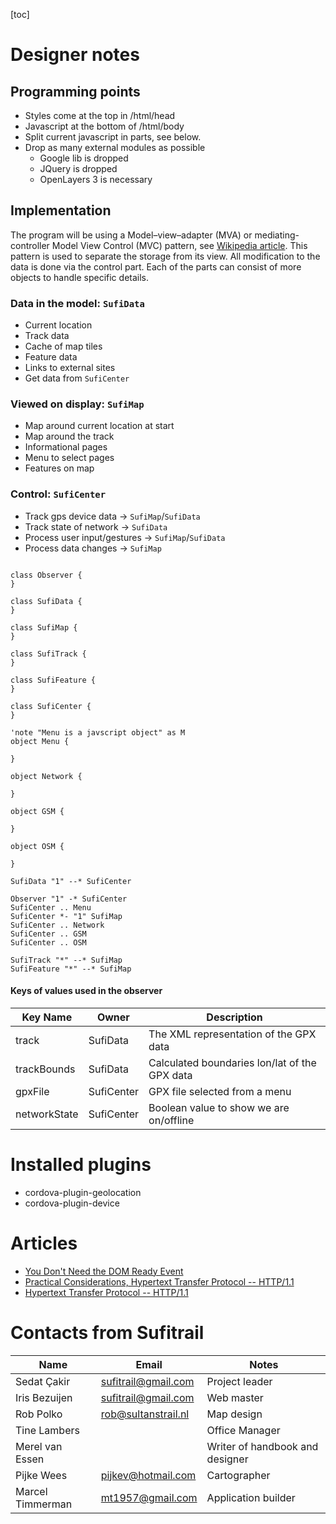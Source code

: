 [toc]

# Designer notes

## Programming points
* Styles come at the top in /html/head
* Javascript at the bottom of /html/body
* Split current javascript in parts, see below.
* Drop as many external modules as possible
  * Google lib is dropped
  * JQuery is dropped
  * OpenLayers 3 is necessary


## Implementation
The program will be using a Model–view–adapter (MVA) or mediating-controller Model View Control (MVC) pattern, see [Wikipedia article][MVA].
This pattern is used to separate the storage from its view. All modification to the data is done via the control part. Each of the parts can consist of more objects to handle specific details.

### Data in the model: `SufiData`
* Current location
* Track data
* Cache of map tiles
* Feature data
* Links to external sites
* Get data from `SufiCenter`

### Viewed on display: `SufiMap`
* Map around current location at start
* Map around the track
* Informational pages
* Menu to select pages
* Features on map

### Control: `SufiCenter`
* Track gps device data -> `SufiMap`/`SufiData`
* Track state of network -> `SufiData`
* Process user input/gestures -> `SufiMap`/`SufiData`
* Process data changes -> `SufiMap`


``` plantuml

class Observer {
}

class SufiData {
}

class SufiMap {
}

class SufiTrack {
}

class SufiFeature {
}

class SufiCenter {
}

'note "Menu is a javscript object" as M
object Menu {

}

object Network {

}

object GSM {

}

object OSM {

}

SufiData "1" --* SufiCenter

Observer "1" -* SufiCenter
SufiCenter .. Menu
SufiCenter *- "1" SufiMap
SufiCenter .. Network
SufiCenter .. GSM
SufiCenter .. OSM

SufiTrack "*" --* SufiMap
SufiFeature "*" --* SufiMap

```
#### Keys of values used in the observer

| Key Name | Owner | Description |
|------|-------|-------------|
| track | SufiData | The XML representation of the GPX data |
| trackBounds | SufiData | Calculated boundaries lon/lat of the GPX data |
| gpxFile | SufiCenter | GPX file selected from a menu |
| networkState | SufiCenter | Boolean value to show we are on/offline |

# Installed plugins
* cordova-plugin-geolocation
* cordova-plugin-device

# Articles
* [You Don't Need the DOM Ready Event][DOMR]
* [Practical Considerations, Hypertext Transfer Protocol -- HTTP/1.1][HYP1]
* [Hypertext Transfer Protocol -- HTTP/1.1][HYP2]


# Contacts from Sufitrail

|Name|Email|Notes|
|----|-----|-----|
| Sedat Çakir | sufitrail@gmail.com | Project leader
| Iris Bezuijen | sufitrail@gmail.com | Web master
| Rob Polko | rob@sultanstrail.nl | Map design
| Tine Lambers | | Office Manager
| Merel van Essen | | Writer of handbook and designer
| Pijke Wees | pijkev@hotmail.com | Cartographer
| Marcel Timmerman | mt1957@gmail.com | Application builder

<!-- References -->
[DOMR]: http://thanpol.as/javascript/you-dont-need-dom-ready
[HYP1]: https://www.w3.org/Protocols/rfc2616/rfc2616-sec8.html#sec8.1.4
[HYP2]: https://www.w3.org/Protocols/rfc2616/rfc2616.html

[XHR]: https://xhr.spec.whatwg.org/
[HTTP1]: https://developer.mozilla.org/en-US/docs/Web/API/XMLHttpRequest/Using_XMLHttpRequest
[XML]: https://developer.mozilla.org/en-US/docs/Web/Guide/Parsing_and_serializing_XML
[DOM1]: https://stackoverflow.com/questions/16664205/what-is-the-difference-between-getelementsbytagname-and-getelementsbyname-in-jav

[GPX]: http://www.topografix.com/GPX/1/1/

[GPS]: https://www.w3.org/TR/geolocation-API/

[OnOffLine]: https://www.html5rocks.com/en/mobile/workingoffthegrid/

[MVA]: https://en.wikipedia.org/wiki/Model%E2%80%93view%E2%80%93adapter
[Observer]: http://www.dofactory.com/javascript/observer-design-pattern
